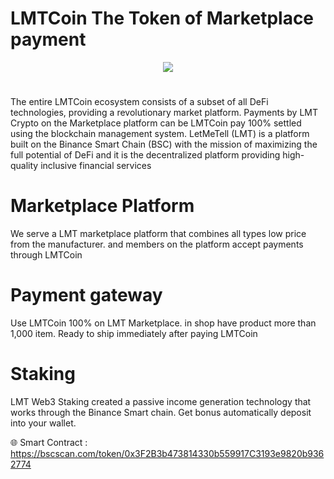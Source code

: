 # LMTCoin The Token of Marketplace payment

<div align="center"><img src="https://letmetellyouourstory.com/wp-content/uploads/2023/09/Bez_nazwy-10.fw-removebg-preview-1.fw_.png)" /><br />
</div>
<div align="center">
  <h1>
</div>
The entire LMTCoin ecosystem consists of a subset of all DeFi technologies, providing a revolutionary market platform. Payments by LMT Crypto on the Marketplace platform can be LMTCoin pay 100% settled using the blockchain management system.
LetMeTell (LMT) is a platform built on the Binance Smart Chain (BSC) with the mission of maximizing the full potential of DeFi and it is the decentralized platform providing high-quality inclusive financial services

# Marketplace Platform

We serve a LMT marketplace platform that combines all types low price from the manufacturer. and members on the platform accept payments through LMTCoin

# Payment gateway
Use LMTCoin 100% on LMT Marketplace.  in shop have product more than 1,000 item. Ready to ship immediately after paying LMTCoin

# Staking
LMT Web3 Staking created a passive income generation technology that works through the Binance Smart chain. Get bonus automatically deposit into your wallet.

🌐 Smart Contract : https://bscscan.com/token/0x3F2B3b473814330b559917C3193e9820b9362774
